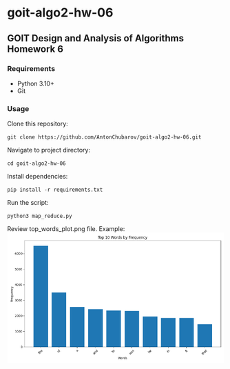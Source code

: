# goit-algo2-hw-06

## GOIT Design and Analysis of Algorithms Homework 6

### Requirements

- Python 3.10+
- Git

### Usage

Clone this repository:
```shell
git clone https://github.com/AntonChubarov/goit-algo2-hw-06.git
```

Navigate to project directory:
```shell
cd goit-algo2-hw-06
```

Install dependencies:
```shell
pip install -r requirements.txt
```

Run the script:
```shell
python3 map_reduce.py
```

Review top_words_plot.png file.
Example:
![Plot](top_words_plot.png)
